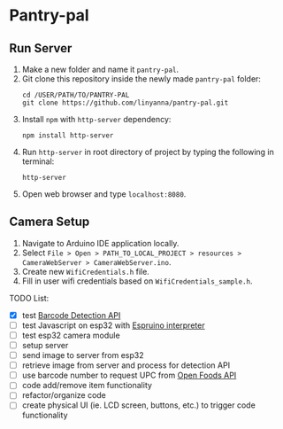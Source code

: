 # Pantry-pal
## Run Server
1. Make a new folder and name it `pantry-pal`.
2. Git clone this repository inside the newly made `pantry-pal` folder:
    ```
    cd /USER/PATH/TO/PANTRY-PAL
    git clone https://github.com/linyanna/pantry-pal.git
    ```
3. Install `npm` with `http-server` dependency:
    ```
    npm install http-server
    ```
4. Run `http-server` in root directory of project by typing the following in terminal:
    ```
    http-server
    ```
5. Open web browser and type `localhost:8080`.

## Camera Setup
1. Navigate to Arduino IDE application locally.
2. Select `File > Open > PATH_TO_LOCAL_PROJECT > resources > CameraWebServer > CameraWebServer.ino`.
3. Create new `WifiCredentials.h` file.
4. Fill in user wifi credentials based on `WifiCredentials_sample.h`.


TODO List:

- [x] test [Barcode Detection API](https://developer.mozilla.org/en-US/docs/Web/API/Barcode_Detection_API)
- [ ] test Javascript on esp32 with [Espruino interpreter](https://www.espruino.com/ESP32#:~:text=The%20ESP32%20is%20a%20dual,the%20ESP32%2C%20and%20other%20microcontrollers.)
- [ ] test esp32 camera module
- [ ] setup server
- [ ] send image to server from esp32
- [ ] retrieve image from server and process for detection API
- [ ] use barcode number to request UPC from [Open Foods API](https://world.openfoodfacts.org/data#:~:text=Live%20JSON%20and%20XML%20API)
- [ ] code add/remove item functionality
- [ ] refactor/organize code
- [ ] create physical UI (ie. LCD screen, buttons, etc.) to trigger code functionality
